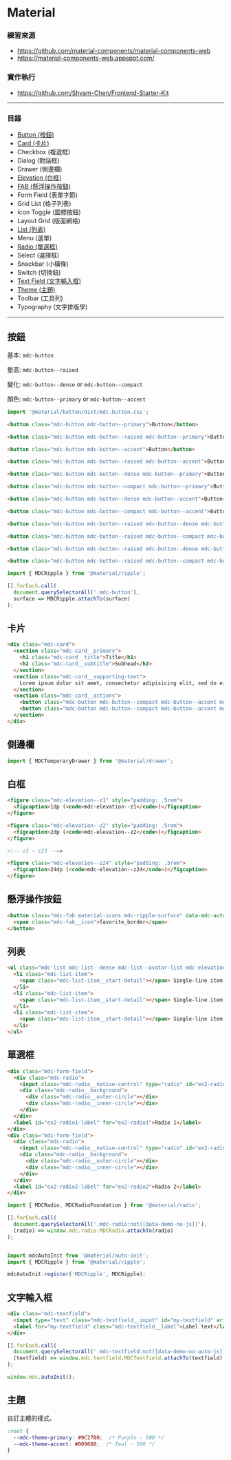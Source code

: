 # Material

### 練習來源
* https://github.com/material-components/material-components-web
* https://material-components-web.appspot.com/

### 實作執行
* https://github.com/Shyam-Chen/Frontend-Starter-Kit

***

### 目錄
* [Button (按鈕)](#按鈕)
* [Card (卡片)](#卡片)
* Checkbox (複選框)
* Dialog (對話框)
* Drawer (側邊欄)
* [Elevation (白框)](#白框)
* [FAB (懸浮操作按鈕)](#懸浮操作按鈕)
* Form Field (表單字節)
* Grid List (格子列表)
* Icon Toggle (圖標按鈕)
* Layout Grid (版面網格)
* [List (列表)](#列表)
* Menu (選單)
* [Radio (單選框)](#單選框)
* Select (選擇框)
* Snackbar (小橫條)
* Switch (切換鈕)
* [Text Field (文字輸入框)](#文字輸入框)
* [Theme (主題)](#主題)
* Toolbar (工具列)
* Typography (文字排版學)

***

## 按鈕

基本: `mdc-button`

墊高: `mdc-button--raised`

變化: `mdc-button--dense` or `mdc-button--compact`

顏色: `mdc-button--primary` or `mdc-button--accent`

```js
import '@material/button/dist/mdc.button.css';
```

```html
<button class="mdc-button mdc-button--primary">Button</button>

<button class="mdc-button mdc-button--raised mdc-button--primary">Button</button>

<button class="mdc-button mdc-button--accent">Button</button>

<button class="mdc-button mdc-button--raised mdc-button--accent">Button</button>

<button class="mdc-button mdc-button--dense mdc-button--primary">Button</button>

<button class="mdc-button mdc-button--compact mdc-button--primary">Button</button>

<button class="mdc-button mdc-button--dense mdc-button--accent">Button</button>

<button class="mdc-button mdc-button--compact mdc-button--accent">Button</button>

<button class="mdc-button mdc-button--raised mdc-button--dense mdc-button--primary">Button</button>

<button class="mdc-button mdc-button--raised mdc-button--compact mdc-button--primary">Button</button>

<button class="mdc-button mdc-button--raised mdc-button--dense mdc-button--accent">Button</button>

<button class="mdc-button mdc-button--raised mdc-button--compact mdc-button--accent">Button</button>
```

```js
import { MDCRipple } from '@material/ripple';

[].forEach.call(
  document.querySelectorAll('.mdc-button'),
  surface => MDCRipple.attachTo(surface)
);
```

## 卡片

```html
<div class="mdc-card">
  <section class="mdc-card__primary">
    <h1 class="mdc-card__title">Title</h1>
    <h2 class="mdc-card__subtitle">Subhead</h2>
  </section>
  <section class="mdc-card__supporting-text">
    Lorem ipsum dolor sit amet, consectetur adipisicing elit, sed do eiusmod tempor.
  </section>
  <section class="mdc-card__actions">
    <button class="mdc-button mdc-button--compact mdc-button--accent mdc-ripple-surface mdc-card__action" data-mdc-auto-init="MDCRipple">Action 1</button>
    <button class="mdc-button mdc-button--compact mdc-button--accent mdc-ripple-surface mdc-card__action" data-mdc-auto-init="MDCRipple">Action 2</button>
  </section>
</div>
```

## 側邊欄

```js
import { MDCTemporaryDrawer } from '@material/drawer';
```

## 白框

```html
<figure class="mdc-elevation--z1" style="padding: .5rem">
  <figcaption>1dp (<code>mdc-elevation--z1</code>)</figcaption>
</figure>

<figure class="mdc-elevation--z2" style="padding: .5rem">
  <figcaption>2dp (<code>mdc-elevation--z2</code>)</figcaption>
</figure>

<!-- z3 ~ z23 -->>

<figure class="mdc-elevation--z24" style="padding: .5rem">
  <figcaption>24dp (<code>mdc-elevation--z24</code>)</figcaption>
</figure>
```

## 懸浮操作按鈕

```html
<button class="mdc-fab material-icons mdc-ripple-surface" data-mdc-auto-init="MDCRipple" aria-label="Favorite">
  <span class="mdc-fab__icon">favorite_border</span>
</button>
```

## 列表

```html
<ul class="mdc-list mdc-list--dense mdc-list--avatar-list mdc-elevation--z2">
  <li class="mdc-list-item">
    <span class="mdc-list-item__start-detail"></span> Single-line item
  </li>
  <li class="mdc-list-item">
    <span class="mdc-list-item__start-detail"></span> Single-line item
  </li>
  <li class="mdc-list-item">
    <span class="mdc-list-item__start-detail"></span> Single-line item
  </li>
</ul>
```

## 單選框

```html
<div class="mdc-form-field">
  <div class="mdc-radio">
    <input class="mdc-radio__native-control" type="radio" id="ex2-radio1" checked name="ex2">
    <div class="mdc-radio__background">
      <div class="mdc-radio__outer-circle"></div>
      <div class="mdc-radio__inner-circle"></div>
    </div>
  </div>
  <label id="ex2-radio1-label" for="ex2-radio1">Radio 1</label>
</div>
<div class="mdc-form-field">
  <div class="mdc-radio">
    <input class="mdc-radio__native-control" type="radio" id="ex2-radio2" name="ex2">
    <div class="mdc-radio__background">
      <div class="mdc-radio__outer-circle"></div>
      <div class="mdc-radio__inner-circle"></div>
    </div>
  </div>
  <label id="ex2-radio2-label" for="ex2-radio2">Radio 2</label>
</div>
```

```js
import { MDCRadio, MDCRadioFoundation } from '@material/radio';

[].forEach.call(
  document.querySelectorAll('.mdc-radio:not([data-demo-no-js])'),
  (radio) => window.mdc.radio.MDCRadio.attachTo(radio)
);


import mdcAutoInit from '@material/auto-init';
import { MDCRipple } from '@material/ripple';

mdcAutoInit.register('MDCRipple', MDCRipple);
```

## 文字輸入框

```html
<div class="mdc-textfield">
  <input type="text" class="mdc-textfield__input" id="my-textfield" aria-controls="my-textfield-helptext" data-demo-no-auto-js>
  <label for="my-textfield" class="mdc-textfield__label">Label text</label>
</div>
```

```js
[].forEach.call(
  document.querySelectorAll('.mdc-textfield:not([data-demo-no-auto-js])'),
  (textfield) => window.mdc.textfield.MDCTextfield.attachTo(textfield)
);

window.mdc.autoInit();
```

## 主題

自訂主體的樣式。

```css
:root {
  --mdc-theme-primary: #9C27B0;  /* Purple - 500 */
  --mdc-theme-accent: #009688;  /* Teal - 500 */
}
```
